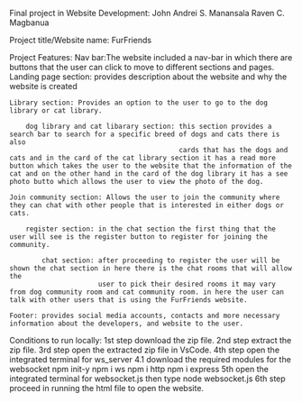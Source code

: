 Final project in Website Development:
John Andrei S. Manansala
Raven C. Magbanua

Project title/Website name: FurFriends

Project Features:
    Nav bar:The website included a nav-bar in which there are buttons that the user can click to move to different sections and pages.
    Landing page section: provides description about the website and why the website is created

    Library section: Provides an option to the user to go to the dog library or cat library.

        dog library and cat libarary section: this section provides a search bar to search for a specific breed of dogs and cats there is also  
                                              cards that has the dogs and cats and in the card of the cat library section it has a read more button which takes the user to the website that the information of the cat and on the other hand in the card of the dog library it has a see photo butto which allows the user to view the photo of the dog.
        
    Join community section: Allows the user to join the community where they can chat with other people that is interested in either dogs or cats.
        
        register section: in the chat section the first thing that the user will see is the register button to register for joining the community.

            chat section: after proceeding to register the user will be shown the chat section in here there is the chat rooms that will allow the 
                          user to pick their desired rooms it may vary from dog community room and cat community room. in here the user can talk with other users that is using the FurFriends website.

    Footer: provides social media accounts, contacts and more necessary information about the developers, and website to the user.

Conditions to run locally:
1st step download the zip file.
2nd step extract the zip file.
3rd step open the extracted zip file in VsCode.
4th step open the integrated terminal for ws_server
    4.1 download the required modules for the websocket 
    	npm init-y
     	npm i ws
      	npm i http
       	npm i express
5th open the integrated terminal for websocket.js then type node websocket.js
6th step proceed in running the html file to open the website.




